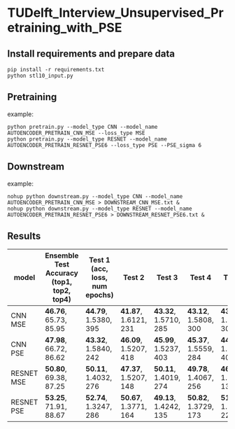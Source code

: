 # TUDelft_Interview_Unsupervised_Pretraining_with_PSE

## Install requirements and prepare data

```
pip install -r requirements.txt
python stl10_input.py
```

## Pretraining

example:

```
python pretrain.py --model_type CNN --model_name AUTOENCODER_PRETRAIN_CNN_MSE --loss_type MSE
python pretrain.py --model_type RESNET --model_name AUTOENCODER_PRETRAIN_RESNET_PSE6 --loss_type PSE --PSE_sigma 6
```

## Downstream

example:

```
nohup python downstream.py --model_type CNN --model_name AUTOENCODER_PRETRAIN_CNN_MSE > DOWNSTREAM_CNN_MSE.txt &
nohup python downstream.py --model_type RESNET --model_name AUTOENCODER_PRETRAIN_RESNET_PSE6 > DOWNSTREAM_RESNET_PSE6.txt &
```

## Results

| model | Ensemble Test Accuracy <br /> (top1, top2, top4) | Test 1 <br /> (acc, loss, num epochs) | Test 2 | Test 3 | Test 4| Test 5  |
|-------|-------------------------------------------|--------------------|--------|--------|-------|----------|
|CNN MSE | **46.76**, 65.73, 85.95 | **44.79**, 1.5380, 395  | **41.87**, 1.6121, 231  | **43.32**, 1.5710, 285  | **43.12**, 1.5808, 300 | **43.30**, 1.5674, 305 |
|CNN PSE | **47.98**, 66.72, 86.62 | **43.32**, 1.5840, 242  | **46.09**, 1.5207, 418  | **45.99**, 1.5237, 403  | **45.37**, 1.5559, 284 | **44.42**, 1.5351, 400 |
|RESNET MSE | **50.80**, 69.38, 87.25 | **50.11**, 1.4032, 276  | **47.37**, 1.5207, 148  | **50.11**, 1.4019, 274  | **49.78**, 1.4067, 256 | **46.37**, 1.5068, 134 |
|RESNET PSE | **53.25**, 71.91, 88.67 | **52.74**, 1.3247, 286  | **50.67**, 1.3771, 164  | **49.13**, 1.4242, 135  | **50.82**, 1.3729, 173 | **51.84**, 1.3540, 228 |
